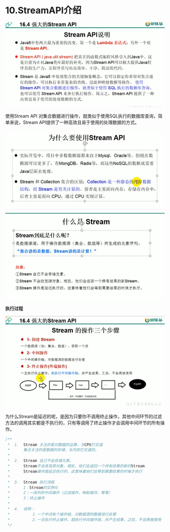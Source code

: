 # 10.StreamAPI介绍

![1635750613266](../../.vuepress/public/images/1635750613266.png)



使用Stream API 对集合数据进行操作，就类似于使用SQL执行的数据库查询，简单来说，Stream API提供了一种高效且易于使用的处理数据的方式。



![1635751265698](../../.vuepress/public/images/1635751265698.png)

![1635751316919](../../.vuepress/public/images/1635751316919.png)



**执行过程**

![1635751692186](../../.vuepress/public/images/1635751692186.png)



为什么Stream是延迟的呢，是因为只要你不调用终止操作，其他中间环节的过滤方法的调用其实都是不执行的，只有等调用了终止操作才会调用中间环节的所有操作。



```java
/**
 *  1.  Stream 关注的是对数据的运算，与CPU打交道
 *      集合关注的是数据的存储，与内存打交道的。
 *
 *  2.  Stream 自己不会存储元素，
 *      Stream不会改变原对象，相反，他们会返回一个持有结果的新的Stream
 *      Stream操作是延迟执行的，这意味着他们会等到需要结果的时候才执行
 *
 *  3.  Stream 执行流程
 *      1：Stream的实例化
 *      2：一系列的中间操作（过滤操作、映射操作、等等）
 *      3：终止操作
 *
 *  4.  说明：
 *          1.一个中间有个操作链，对数据源的数据进行处理
 *          2.一旦执行终止操作，就执行中间操作链，并产生结果，之后，不会再被使用
 */
 
```





















































































